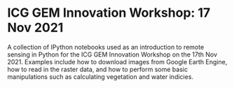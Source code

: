 # ICG GEM Innovation Workshop: 17 Nov 2021

A collection of IPython notebooks used as an introduction to remote sensing in Python for the ICG GEM Innovation Workshop on the 17th Nov 2021. Examples include how to download images from Google Earth Engine, how to read in the raster data, and how to perform some basic manipulations such as calculating vegetation and water indicies.
